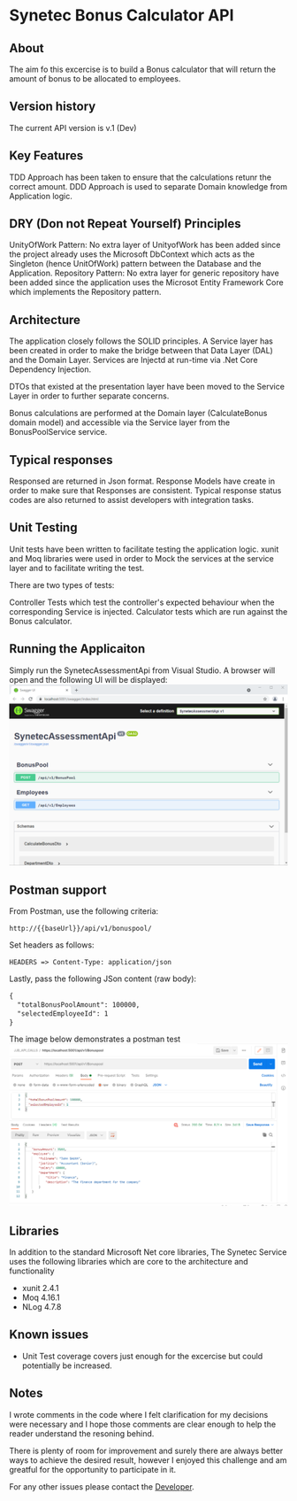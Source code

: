 # Synetec Bonus Calculator API

## About
The aim fo this excercise is to build a Bonus calculator that will return the amount of bonus to be allocated to employees.


## Version history
The current API version is v.1 (Dev)
## Key Features

TDD Approach has been taken to ensure that the calculations retunr the correct amount.
DDD Approach is used to separate Domain knowledge from Application logic.

## DRY (Don not Repeat Yourself) Principles

UnityOfWork Pattern: No extra layer of UnityofWork has been added since the project already uses the Microsoft DbContext which acts as the Singleton (hence UnitOfWork) pattern between the Database and the Application.
Repository Pattern: No extra layer for generic repository have been added since the application uses the Microsot Entity Framework Core which implements the Repository pattern.

## Architecture

The application closely follows the SOLID principles. A Service layer has been created in order to make the bridge between that Data Layer (DAL) and the Domain Layer.
Services are Injectd at run-time via .Net Core Dependency Injection.

DTOs that existed at the presentation layer have been moved to the Service Layer in order to further separate concerns.

Bonus calculations are performed at the Domain layer (CalculateBonus domain model) and accessible via the Service layer from the BonusPoolService service.

## Typical responses

Responsed are returned in Json format. Response Models have create in order to make sure that Responses are consistent. Typical response status codes are also returned to assist developers with integration tasks.

## Unit Testing

Unit tests have been written to facilitate testing the application logic. 
xunit and Moq libraries were used in order to Mock the services at the service layer and to facilitate writing the test.

There are two types of tests:

Controller Tests which test the controller's expected behaviour when the corresponding Service is injected.
Calculator tests which are run against the Bonus calculator.

## Running the Applicaiton
Simply run the SynetecAssessmentApi from Visual Studio. A browser will open and the following UI will be displayed:
![Home page of Synetec API Swagger](Readme/Synetecapiswagger.png)


## Postman support
From Postman, use the following criteria:
```
http://{{baseUrl}}/api/v1/bonuspool/
```
Set headers as follows:
```
HEADERS => Content-Type: application/json
```
Lastly, pass the following JSon content (raw body):
```
{
  "totalBonusPoolAmount": 100000,
  "selectedEmployeeId": 1
}
```
The image below demonstrates a postman test
![Postman test](Readme/Synetecapipostman.png)


## Libraries

In addition to the standard Microsoft Net core libraries, The Synetec Service uses the following libraries which are core to the architecture and functionality

* xunit 2.4.1
* Moq 4.16.1
* NLog 4.7.8

## Known issues

* Unit Test coverage covers just enough for the excercise but could potentially be increased.

## Notes
I wrote comments in the code where I felt clarification for my decisions were necessary and I hope those comments are clear enough to help the reader understand the resoning behind.

There is plenty of room for improvement and surely there are always better ways to achieve the desired result, however I enjoyed this challenge and am greatful for the opportunity to participate in it.

For any other issues please contact the [Developer](jhon.barreiro@gmail.com).
